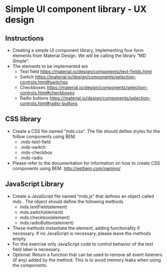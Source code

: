 # Simple UI component library - UX design

## Instructions

* Creating a simple UI component library, implementing four form elements from Material Design. We will be calling the library “MD Simple”.
* The elements to be implemented are
  * Text field
    https://material.io/design/components/text-fields.html
  * Switch
    https://material.io/design/components/selection-controls.html#switches
  * Checkboxes
    https://material.io/design/components/selection-controls.html#checkboxes
  * Radio buttons
    https://material.io/design/components/selection-controls.html#radio-buttons

## CSS library
* Create a CSS file named “mds.css”. The file should define styles for the follow components using BEM.
  * .mds-text-field
  * .mds-switch
  * .mds-checkbox
  * .mds-radio
* Please refer to the documentation for information on how to create CSS components using BEM. http://getbem.com/naming/

## JavaScript Library
* Create a JavaScript file named “mds.js” that defines an object called mds . The object should define the following methods
  * mds.textField(element)
  * mds.switch(element)
  * mds.checkbox(element)
  * mds.radioButton(element)
* These methods instantiate the element, adding functionality if necessary. If no JavaScript is necessary, please leave the methods empty.
* For this exercise only JavaScript code to control behavior of the text field label is necessary.
* Optional: Return a function that can be used to remove all event listeners (if any) added by the method.
This is to avoid memory leaks when using the components.






